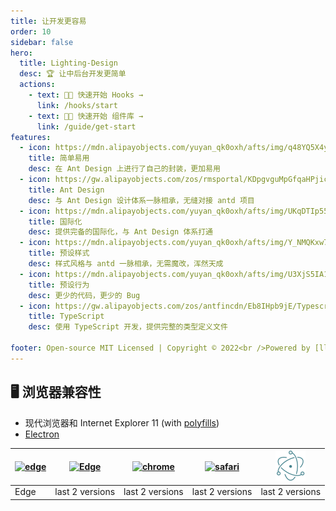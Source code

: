 ```yaml
---
title: 让开发更容易
order: 10
sidebar: false
hero:
  title: Lighting-Design
  desc: 🏆 让中后台开发更简单
  actions:
    - text: 🏮🏮 快速开始 Hooks →
      link: /hooks/start
    - text: 🏮🏮 快速开始 组件库 →
      link: /guide/get-start
features:
  - icon: https://mdn.alipayobjects.com/yuyan_qk0oxh/afts/img/q48YQ5X4ytAAAAAAAAAAAAAAFl94AQBr
    title: 简单易用
    desc: 在 Ant Design 上进行了自己的封装，更加易用
  - icon: https://gw.alipayobjects.com/zos/rmsportal/KDpgvguMpGfqaHPjicRK.svg
    title: Ant Design
    desc: 与 Ant Design 设计体系一脉相承，无缝对接 antd 项目
  - icon: https://mdn.alipayobjects.com/yuyan_qk0oxh/afts/img/UKqDTIp55HYAAAAAAAAAAAAAFl94AQBr
    title: 国际化
    desc: 提供完备的国际化，与 Ant Design 体系打通
  - icon: https://mdn.alipayobjects.com/yuyan_qk0oxh/afts/img/Y_NMQKxw7OgAAAAAAAAAAAAAFl94AQBr
    title: 预设样式
    desc: 样式风格与 antd 一脉相承，无需魔改，浑然天成
  - icon: https://mdn.alipayobjects.com/yuyan_qk0oxh/afts/img/U3XjS5IA1tUAAAAAAAAAAAAAFl94AQBr
    title: 预设行为
    desc: 更少的代码，更少的 Bug
  - icon: https://gw.alipayobjects.com/zos/antfincdn/Eb8IHpb9jE/Typescript_logo_2020.svg
    title: TypeScript
    desc: 使用 TypeScript 开发，提供完整的类型定义文件

footer: Open-source MIT Licensed | Copyright © 2022<br />Powered by [llq0802](https://github.com/llq0802)
---
```


## 🖥 浏览器兼容性

- 现代浏览器和 Internet Explorer 11 (with [polyfills](https://stackoverflow.com/questions/57020976/polyfills-in-2019-for-ie11))
- [Electron](https://www.electronjs.org/)

| [![edge](https://raw.githubusercontent.com/alrra/browser-logos/master/src/edge/edge_48x48.png)](http://godban.github.io/browsers-support-badges/) | [![Edge](https://raw.githubusercontent.com/alrra/browser-logos/master/src/firefox/firefox_48x48.png)](http://godban.github.io/browsers-support-badges/) | [![chrome](https://raw.githubusercontent.com/alrra/browser-logos/master/src/chrome/chrome_48x48.png)](http://godban.github.io/browsers-support-badges/) | [![safari](https://raw.githubusercontent.com/alrra/browser-logos/master/src/safari/safari_48x48.png)](http://godban.github.io/browsers-support-badges/) | [![electron_48x48](https://raw.githubusercontent.com/alrra/browser-logos/master/src/electron/electron_48x48.png)](http://godban.github.io/browsers-support-badges/) |
| --- | --- | --- | --- | --- |
| Edge | last 2 versions | last 2 versions | last 2 versions | last 2 versions |
